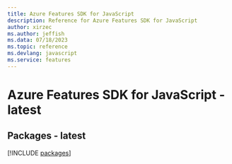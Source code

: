 ```yaml
---
title: Azure Features SDK for JavaScript
description: Reference for Azure Features SDK for JavaScript
author: xirzec
ms.author: jeffish
ms.data: 07/18/2023
ms.topic: reference
ms.devlang: javascript
ms.service: features
---
```

# Azure Features SDK for JavaScript - latest
## Packages - latest
[!INCLUDE [packages](features-index.md)]